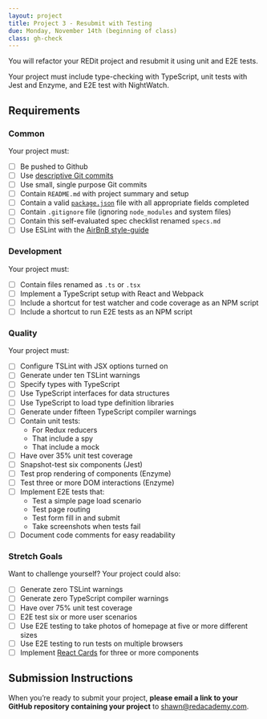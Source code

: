 ```yaml
---
layout: project
title: Project 3 - Resubmit with Testing
due: Monday, November 14th (beginning of class)
class: gh-check
---
```


You will refactor your REDit project and resubmit it using unit and E2E tests.

Your project must include type-checking with TypeScript, unit tests with Jest and Enzyme, and E2E test with NightWatch.

## Requirements

### Common

Your project must:

- [ ] Be pushed to Github 
- [ ] Use [descriptive Git commits](http://chris.beams.io/posts/git-commit/)
- [ ] Use small, single purpose Git commits
- [ ] Contain `README.md` with project summary and setup
- [ ] Contain a valid [`package.json`](http://browsenpm.org/package.json) file with all appropriate fields completed
- [ ] Contain `.gitignore` file (ignoring `node_modules` and system files)
- [ ] Contain this self-evaluated spec checklist renamed `specs.md`
- [ ] Use ESLint with the [AirBnB style-guide](https://github.com/airbnb/javascript)

### Development

Your project must:

- [ ] Contain files renamed as `.ts` or `.tsx`
- [ ] Implement a TypeScript setup with React and Webpack
- [ ] Include a shortcut for test watcher and code coverage as an NPM script
- [ ] Include a shortcut to run E2E tests as an NPM script

### Quality

Your project must:

- [ ] Configure TSLint with JSX options turned on
- [ ] Generate under ten TSLint warnings
- [ ] Specify types with TypeScript
- [ ] Use TypeScript interfaces for data structures
- [ ] Use TypeScript to load type definition libraries
- [ ] Generate under fifteen TypeScript compiler warnings
- [ ] Contain unit tests:
   - For Redux reducers
   - That include a spy
   - That include a mock
- [ ] Have over 35% unit test coverage
- [ ] Snapshot-test six components (Jest)
- [ ] Test prop rendering of components (Enzyme)
- [ ] Test three or more DOM interactions (Enzyme)
- [ ] Implement E2E tests that:
   - Test a simple page load scenario
   - Test page routing
   - Test form fill in and submit
   - Take screenshots when tests fail
- [ ] Document code comments for easy readability

### Stretch Goals

Want to challenge yourself? Your project could also:

- [ ] Generate zero TSLint warnings
- [ ] Generate zero TypeScript compiler warnings
- [ ] Have over 75% unit test coverage
- [ ] E2E test six or more user scenarios
- [ ] Use E2E testing to take photos of homepage at five or more different sizes
- [ ] Use E2E testing to run tests on multiple browsers
- [ ] Implement [React Cards](https://github.com/steos/reactcards) for three or more components

## Submission Instructions

When you’re ready to submit your project, **please email a link to your GitHub repository containing your project** to shawn@redacademy.com.